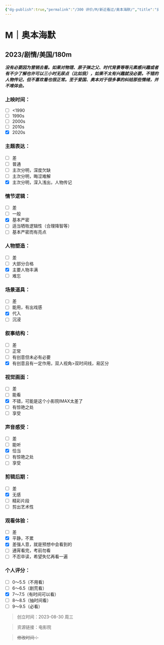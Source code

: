 ```yaml
---
{"dg-publish":true,"permalink":"/300 评价/M/新近看过/奥本海默/","title":"奥本海默","tags":["M","剧情"],"created":"2024-01-25T18:45:04.000+08:00","updated":"2024-01-25T18:45:04.000+08:00"}
---
```



# M｜奥本海默
## 2023/剧情/美国/180m
***没有必要因为营销去看。如果对物理、原子弹之父、时代背景等等元素感兴趣或者有不少了解也许可以三小时无尿点（比如我），如果不太有兴趣就没必要。不错的人物传记，但不喜欢看也很正常。至于爱国、奥本对于很多事的纠结那些情绪，并不难体会。***
### 上映时间：
- [ ] <1990
- [ ] 1990s
- [ ] 2000s
- [ ] 2010s
- [x] 2020s
### 主题表达：
- [ ] 差
- [ ] 普通
- [ ] 主次分明，深度欠缺
- [ ] 主次分明，晦涩难解
- [x] 主次分明，深入浅出，人物传记
### 情节逻辑：
- [ ] 差
- [ ] 一般
- [x] 基本严密
- [ ] 适当牺牲逻辑性（合理降智等）
- [ ] 基本严密而有亮点
### 人物塑造：
- [ ] 差
- [ ] 大部分合格
- [x] 主要人物丰满
- [ ] 难忘
### 场景道具：
- [ ] 差
- [ ] 能用，有出戏感
- [x] 代入
- [ ] 沉浸
### 叙事结构：
- [ ] 差
- [ ] 正常
- [ ] 有创意但未必有必要
- [x] 有创意且有一定作用，双人视角>双时间线，易区分
### 视觉画面：
- [ ] 差
- [ ] 能看
- [x] 不错，可能是这个小影院IMAX太差了
- [ ] 有惊艳之处
- [ ] 享受
### 声音感受：
- [ ] 差
- [ ] 能听
- [x] 恰当
- [ ] 有惊艳之处
- [ ] 享受
### 剪辑后期：
- [ ] 差
- [x] 无感
- [ ] 精彩片段
- [ ] 剪出艺术性
### 观看体验：
- [ ] 差
- [x] 平静，不累
- [x] 差强人意，就是预想中会看到的
- [ ] 通宵看完，考前勿看
- [ ] 不忍卒读，希望失忆再看一遍
### 个人评分：
- [ ] 0～5.5（不用看）
- [ ] 6～6.5（剧荒看）
- [x] 7～7.5（有时间可以看）
- [ ] 8～8.5（抽时间看）
- [ ] 9～9.5（必看）

>创立时间：2023-08-30 周三

>资源链接：电影院

>~~修改时间：~~



